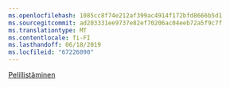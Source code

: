 ```yaml
---
ms.openlocfilehash: 1085cc8f74e212af399ac4914f172bfd8666b5d1
ms.sourcegitcommit: ad203331ee9737e82ef70206ac04eeb72a5f9c7f
ms.translationtype: MT
ms.contentlocale: fi-FI
ms.lasthandoff: 06/18/2019
ms.locfileid: "67226090"
---
```

[Pelillistäminen](https://go.microsoft.com/fwlink/p/?linkid=830344)